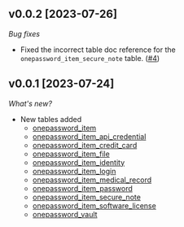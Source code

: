 ## v0.0.2 [2023-07-26]

_Bug fixes_

- Fixed the incorrect table doc reference for the `onepassword_item_secure_note` table. ([#4](https://github.com/turbot/steampipe-plugin-/pull/4))

## v0.0.1 [2023-07-24]

_What's new?_

- New tables added
  - [onepassword_item](https://hub.steampipe.io/plugins/turbot/onepassword/tables/onepassword_item)
  - [onepassword_item_api_credential](https://hub.steampipe.io/plugins/turbot/onepassword/tables/onepassword_item_api_credential)
  - [onepassword_item_credit_card](https://hub.steampipe.io/plugins/turbot/onepassword/tables/onepassword_item_credit_card)
  - [onepassword_item_file](https://hub.steampipe.io/plugins/turbot/onepassword/tables/onepassword_item_file)
  - [onepassword_item_identity](https://hub.steampipe.io/plugins/turbot/onepassword/tables/onepassword_item_identity)
  - [onepassword_item_login](https://hub.steampipe.io/plugins/turbot/onepassword/tables/onepassword_item_login)
  - [onepassword_item_medical_record](https://hub.steampipe.io/plugins/turbot/onepassword/tables/onepassword_item_medical_record)
  - [onepassword_item_password](https://hub.steampipe.io/plugins/turbot/onepassword/tables/onepassword_item_password)
  - [onepassword_item_secure_note](https://hub.steampipe.io/plugins/turbot/onepassword/tables/onepassword_item_secure_note)
  - [onepassword_item_software_license](https://hub.steampipe.io/plugins/turbot/onepassword/tables/onepassword_item_software_license)
  - [onepassword_vault](https://hub.steampipe.io/plugins/turbot/onepassword/tables/onepassword_vault)
